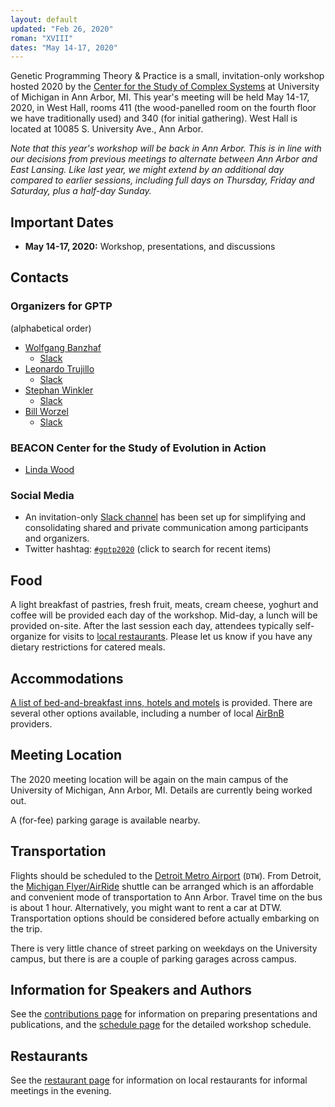```yaml
---
layout: default
updated: "Feb 26, 2020"
roman: "XVIII"
dates: "May 14-17, 2020"
---
```

Genetic Programming Theory & Practice is a small, invitation-only workshop hosted 2020 by the [Center for the Study of Complex Systems](https://lsa.umich.edu/cscs) at University of Michigan in Ann Arbor, MI. This year's meeting will be held May 14-17, 2020, in West Hall, rooms 411 (the wood-panelled room on the fourth floor we have traditionally used) and 340 (for initial gathering). West Hall is located at 10085 S. University Ave., Ann Arbor.

_Note that this year's workshop will be *back* in Ann Arbor. This is in line with our decisions from previous meetings to alternate between Ann Arbor and East Lansing. Like last year, we might extend by an additional day compared to earlier sessions, including full days on Thursday, Friday and Saturday, plus a half-day Sunday._

## Important Dates

- **May 14-17, 2020:** Workshop, presentations, and discussions

## Contacts

### Organizers for GPTP

(alphabetical order)

- [Wolfgang Banzhaf](http://www.cse.msu.edu/~banzhafw/)
    - [Slack](https://gptp-workshops.slack.com/messages/@wolfgang/)
- [Leonardo Trujillo](https://www.researchgate.net/lab/Leonardo-Trujillo-Lab)
    - [Slack](https://gptp-workshops.slack.com/messages/@leo-itt/)
- [Stephan Winkler](http://bioinformatics.fh-hagenberg.at/site/index.php?id=36)
    - [Slack](https://gptp-workshops.slack.com/messages/@wolfgang/)
- [Bill Worzel](https://www.spartaninnovations.org/bill-worzel)
    - [Slack](https://gptp-workshops.slack.com/messages/@bill_w/)

### BEACON Center for the Study of Evolution in Action

- [Linda Wood](https://lsa.umich.edu/cscs/people/staff/linmwood.html)

### Social Media

- An invitation-only [Slack channel](http://gptp-workshops.slack.com) has been set up for simplifying and consolidating shared and private communication among participants and organizers.
- Twitter hashtag: [`#gptp2020`](https://twitter.com/search?f=tweets&q=%23gptp2020) (click to search for recent items)

## Food

A light breakfast of pastries, fresh fruit, meats, cream cheese, yoghurt and coffee will be provided each day of the workshop. Mid-day, a lunch will be provided on-site. After the last session each day, attendees typically self-organize for visits to [local restaurants](restaurants.html). Please let us know if you have any dietary restrictions for catered meals.

## Accommodations

[A list of bed-and-breakfast inns, hotels and motels](accommodations.html) is provided. There are several other options available, including a number of local [AirBnB](https://www.airbnb.com) providers.

## Meeting Location

The 2020 meeting location will be again on the main campus of the University of Michigan, Ann Arbor, MI. Details are currently being worked out. 

A (for-fee) parking garage is available nearby.

## Transportation

Flights should be scheduled to the [Detroit Metro Airport](http://www.metroairport.com) (`DTW`). From Detroit, the [Michigan Flyer/AirRide](http://www.michiganflyer.com) shuttle can be arranged which is an affordable and convenient mode of transportation to Ann Arbor. Travel time on the bus is about 1 hour. Alternatively, you might want to rent a car at DTW. Transportation options should be considered before actually embarking on the trip.

There is very little chance of street parking on weekdays on the University campus, but there is are a couple of parking garages across campus. 

## Information for Speakers and Authors

See the [contributions page](contributions.html) for information on preparing presentations and publications, and the [schedule page](schedule.html) for the detailed workshop schedule.

## Restaurants

See the [restaurant page](restaurants.html) for information on local restaurants for informal meetings in the evening.
